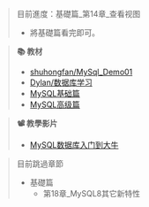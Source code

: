 > 目前進度：基礎篇_第14章_查看视图
> - 將基礎篇看完即可。


>  **📚 教材** 
> - [shuhongfan/MySql_Demo01](https://github.com/shuhongfan/MySql_Demo01/tree/main "shuhongfan/MySql_Demo01")
> - [Dylan/数据库学习](https://gitee.com/zwhddup/mysql-learning "Dylan/数据库学习")
> - [MySQL基础篇](https://www.cnblogs.com/chenguanqin/p/16366185.html#_label5 "MySQL基础篇")
> - [MySQL高级篇](https://www.cnblogs.com/chenguanqin/category/2173929.html "MySQL高级篇")


> **📽️ 教學影片**
> - [MySQL数据库入门到大牛](https://www.bilibili.com/video/BV1iq4y1u7vj/?spm_id_from=333.337.search-card.all.click&vd_source=dd97ccca0358cc54d2813737943d2b54 "MySQL数据库入门到大牛")


> 目前跳過章節
> - 基礎篇
>   - 第18章_MySQL8其它新特性